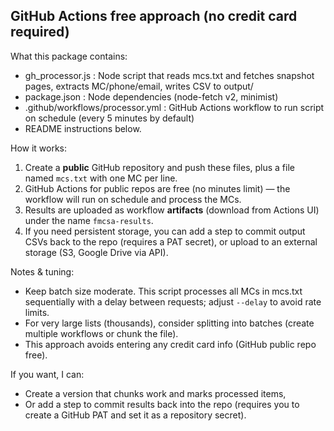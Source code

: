 GitHub Actions free approach (no credit card required)
-----------------------------------------------------

What this package contains:
- gh_processor.js   : Node script that reads mcs.txt and fetches snapshot pages, extracts MC/phone/email, writes CSV to output/
- package.json      : Node dependencies (node-fetch v2, minimist)
- .github/workflows/processor.yml : GitHub Actions workflow to run script on schedule (every 5 minutes by default)
- README instructions below.

How it works:
1. Create a **public** GitHub repository and push these files, plus a file named `mcs.txt` with one MC per line.
2. GitHub Actions for public repos are free (no minutes limit) — the workflow will run on schedule and process the MCs.
3. Results are uploaded as workflow **artifacts** (download from Actions UI) under the name `fmcsa-results`.
4. If you need persistent storage, you can add a step to commit output CSVs back to the repo (requires a PAT secret), or upload to an external storage (S3, Google Drive via API).

Notes & tuning:
- Keep batch size moderate. This script processes all MCs in mcs.txt sequentially with a delay between requests; adjust `--delay` to avoid rate limits.
- For very large lists (thousands), consider splitting into batches (create multiple workflows or chunk the file).
- This approach avoids entering any credit card info (GitHub public repo free).

If you want, I can:
- Create a version that chunks work and marks processed items,
- Or add a step to commit results back into the repo (requires you to create a GitHub PAT and set it as a repository secret).
